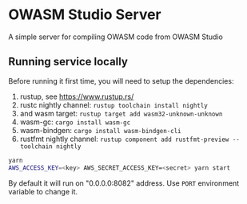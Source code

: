 # OWASM Studio Server

A simple server for compiling OWASM code from OWASM Studio

## Running service locally

Before running it first time, you will need to setup the dependencies:

1. rustup, see https://www.rustup.rs/
2. rustc nightly channel: `rustup toolchain install nightly`
3. and wasm target: `rustup target add wasm32-unknown-unknown`
4. wasm-gc: `cargo install wasm-gc`
5. wasm-bindgen: `cargo install wasm-bindgen-cli`
6. rustfmt nightly channel: `rustup component add rustfmt-preview --toolchain nightly`

```sh
yarn
AWS_ACCESS_KEY=<key> AWS_SECRET_ACCESS_KEY=<secret> yarn start
```

By default it will run on "0.0.0.0:8082" address. Use `PORT` environment variable to change it.

